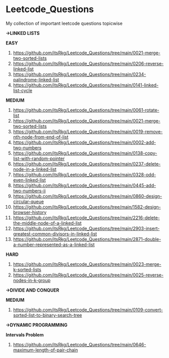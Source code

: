 # Leetcode_Questions
My collection of important leetcode questions topicwise 

**->LINKED LISTS**

  **EASY**
    
  1. https://github.com/itsRkg/Leetcode_Questions/tree/main/0021-merge-two-sorted-lists
  2. https://github.com/itsRkg/Leetcode_Questions/tree/main/0206-reverse-linked-list
  3. https://github.com/itsRkg/Leetcode_Questions/tree/main/0234-palindrome-linked-list
  4. https://github.com/itsRkg/Leetcode_Questions/tree/main/0141-linked-list-cycle

 **MEDIUM**

  1. https://github.com/itsRkg/Leetcode_Questions/tree/main/0061-rotate-list
  2. https://github.com/itsRkg/Leetcode_Questions/tree/main/0021-merge-two-sorted-lists
  3. https://github.com/itsRkg/Leetcode_Questions/tree/main/0019-remove-nth-node-from-end-of-list
  4. https://github.com/itsRkg/Leetcode_Questions/tree/main/0002-add-two-numbers
  5. https://github.com/itsRkg/Leetcode_Questions/tree/main/0138-copy-list-with-random-pointer
  6. https://github.com/itsRkg/Leetcode_Questions/tree/main/0237-delete-node-in-a-linked-list
  7. https://github.com/itsRkg/Leetcode_Questions/tree/main/0328-odd-even-linked-list
  8. https://github.com/itsRkg/Leetcode_Questions/tree/main/0445-add-two-numbers-ii
  9. https://github.com/itsRkg/Leetcode_Questions/tree/main/0860-design-circular-queue
  10. https://github.com/itsRkg/Leetcode_Questions/tree/main/1582-design-browser-history
  11. https://github.com/itsRkg/Leetcode_Questions/tree/main/2216-delete-the-middle-node-of-a-linked-list
  12. https://github.com/itsRkg/Leetcode_Questions/tree/main/2903-insert-greatest-common-divisors-in-linked-list
  13. https://github.com/itsRkg/Leetcode_Questions/tree/main/2871-double-a-number-represented-as-a-linked-list

**HARD**

  1. https://github.com/itsRkg/Leetcode_Questions/tree/main/0023-merge-k-sorted-lists
  2. https://github.com/itsRkg/Leetcode_Questions/tree/main/0025-reverse-nodes-in-k-group

**->DIVIDE AND CONQUER**

 **MEDIUM**

  1. https://github.com/itsRkg/Leetcode_Questions/tree/main/0109-convert-sorted-list-to-binary-search-tree




**->DYNAMIC PROGRAMMING**

 **Intervals Problem**

  1. https://github.com/itsRkg/Leetcode_Questions/tree/main/0646-maximum-length-of-pair-chain
  
